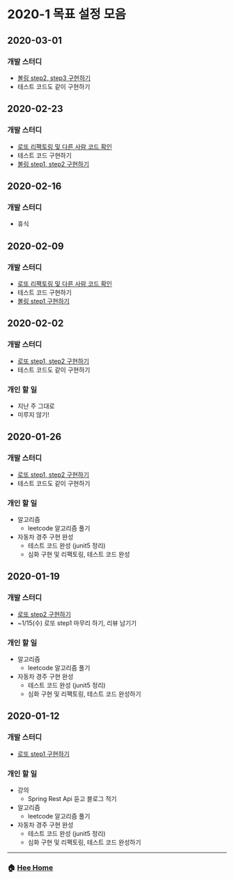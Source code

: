 # 2020-1 목표 설정 모음

## 2020-03-01
### 개발 스터디
- [볼링 step2, step3 구현하기](https://github.com/WeareSoft/java-bowling/tree/hee)
- 테스트 코드도 같이 구현하기

## 2020-02-23
### 개발 스터디
- [로또 리팩토링 및 다른 사람 코드 확인](https://github.com/WeareSoft/java-lotto/tree/hee)
- 테스트 코드 구현하기
- [볼링 step1, step2 구현하기](https://github.com/WeareSoft/java-bowling/tree/hee)

## 2020-02-16
### 개발 스터디
- 휴식

## 2020-02-09
### 개발 스터디
- [로또 리팩토링 및 다른 사람 코드 확인](https://github.com/WeareSoft/java-lotto/tree/hee)
- 테스트 코드 구현하기
- [볼링 step1 구현하기](https://github.com/WeareSoft/java-bowling/tree/hee)

## 2020-02-02
### 개발 스터디
- [로또 step1, step2 구현하기](https://github.com/WeareSoft/java-lotto/tree/hee)
- 테스트 코드도 같이 구현하기

### 개인 할 일
- 지난 주 그대로
- 미루지 않기!

## 2020-01-26
### 개발 스터디
- [로또 step1, step2 구현하기](https://github.com/WeareSoft/java-lotto/tree/hee)
- 테스트 코드도 같이 구현하기

### 개인 할 일
- 알고리즘 
  - leetcode 알고리즘 풀기
- 자동차 경주 구현 완성
  - 테스트 코드 완성 (junit5 정리)
  - 심화 구현 및 리팩토링, 테스트 코드 완성

## 2020-01-19
### 개발 스터디
- [로또 step2 구현하기](https://github.com/WeareSoft/java-lotto/tree/hee)
- ~1/15(수) 로또 step1 마무리 하기, 리뷰 남기기 

### 개인 할 일
- 알고리즘 
  - leetcode 알고리즘 풀기
- 자동차 경주 구현 완성
  - 테스트 코드 완성 (junit5 정리)
  - 심화 구현 및 리팩토링, 테스트 코드 완성하기

## 2020-01-12
### 개발 스터디
- [로또 step1 구현하기](https://github.com/WeareSoft/java-lotto/tree/hee)

### 개인 할 일
- 강의 
  - Spring Rest Api 듣고 블로그 적기
- 알고리즘 
  - leetcode 알고리즘 풀기
- 자동차 경주 구현 완성
  - 테스트 코드 완성 (junit5 정리)
  - 심화 구현 및 리팩토링, 테스트 코드 완성하기


---

### :house: [Hee Home](https://github.com/WeareSoft/WWL/tree/master/hee)
